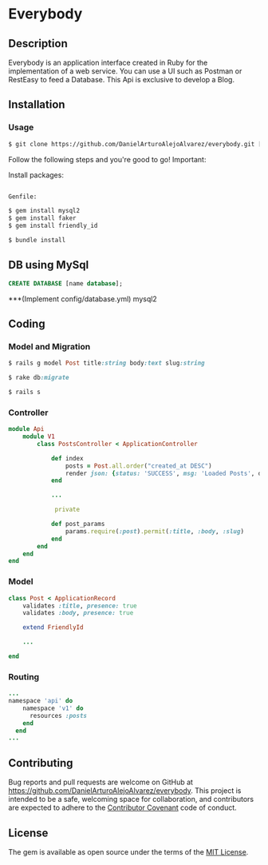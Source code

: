 # Everybody

## Description

Everybody is an application interface created in Ruby for the implementation of a web service. You can use a UI such as Postman or RestEasy to feed a Database. This Api is exclusive to develop a Blog.

## Installation


### Usage

```html
$ git clone https://github.com/DanielArturoAlejoAlvarez/everybody.git [NAME APP]
```
Follow the following steps and you're good to go! Important:

Install packages:
```html

Genfile:

$ gem install mysql2
$ gem install faker
$ gem install friendly_id

$ bundle install
```

## DB using MySql
```sql
CREATE DATABASE [name database];
```
***(Implement config/database.yml) mysql2

## Coding

### Model and Migration
```ruby
$ rails g model Post title:string body:text slug:string

$ rake db:migrate

$ rails s
```

### Controller

```ruby
module Api
    module V1 
        class PostsController < ApplicationController

            def index
                posts = Post.all.order("created_at DESC")
                render json: {status: 'SUCCESS', msg: 'Loaded Posts', data:posts}, status: :ok
            end

            ...

             private

            def post_params 
                params.require(:post).permit(:title, :body, :slug)
            end
        end
    end
end
```
### Model

```ruby
class Post < ApplicationRecord
    validates :title, presence: true
    validates :body, presence: true

    extend FriendlyId

    ...

end
```

### Routing

```ruby
...
namespace 'api' do 
    namespace 'v1' do 
      resources :posts
    end
  end
...
```

## Contributing

Bug reports and pull requests are welcome on GitHub at https://github.com/DanielArturoAlejoAlvarez/everybody. This project is intended to be a safe, welcoming space for collaboration, and contributors are expected to adhere to the [Contributor Covenant](http://contributor-covenant.org) code of conduct.


## License

The gem is available as open source under the terms of the [MIT License](http://opensource.org/licenses/MIT).

 
